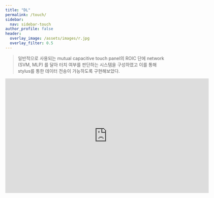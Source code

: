 ```yaml
---
title: "DL"
permalink: /touch/
sidebar:
  nav: sidebar-touch
author_profile: false
header:
  overlay_image: /assets/images/r.jpg
  overlay_filter: 0.5
---
```

> 일반적으로 사용되는 mutual capacitive touch panel의 ROIC 단에 network (SVM, MLP) 를 달아 터치 여부를 판단하는 시스템을 구성하였고 이를 통해 stylus를 통한 데이터 전송이 가능하도록 구현해보았다. 

<iframe width="640" height="360" src="https://www.youtube.com/embed/qdo1UoRrMIc" frameborder="0" gesture="media" allowfullscreen=""></iframe>
